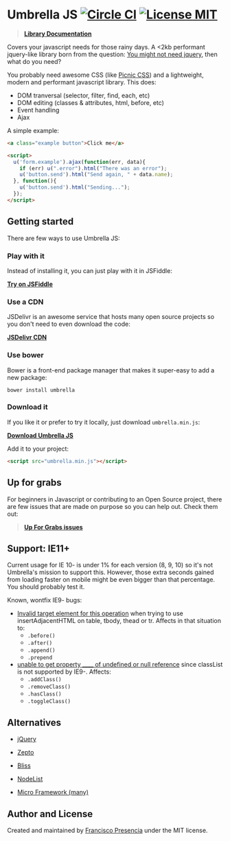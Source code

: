 # Umbrella JS [![Circle CI](https://circleci.com/gh/umbrellajs/umbrella/tree/master.svg?style=shield)](https://circleci.com/gh/umbrellajs/umbrella/tree/master) [![License MIT](https://img.shields.io/badge/license-MIT-blue.svg)](https://github.com/umbrellajs/umbrella/blob/master/LICENSE)

> [**Library Documentation**](http://umbrellajs.com/documentation)

Covers your javascript needs for those rainy days. A <2kb performant jquery-like library born from the question: [You might not need jquery](http://youmightnotneedjquery.com/), then what do you need?

You probably need awesome CSS (like [Picnic CSS](http://picnicss.com/)) and a lightweight, modern and performant javascript library. This does:

- DOM tranversal (selector, filter, find, each, etc)
- DOM editing (classes & attributes, html, before, etc)
- Event handling
- Ajax

A simple example:

```html
<a class="example button">Click me</a>

<script>
  u('form.example').ajax(function(err, data){
    if (err) u(".error").html("There was an error");
    u('button.send').html("Send again, " + data.name);
  }, function(){
    u('button.send').html("Sending...");
  });
</script>
```


## Getting started

There are few ways to use Umbrella JS:


### Play with it

Instead of installing it, you can just play with it in JSFiddle:

[**Try on JSFiddle**](https://jsfiddle.net/franciscop/mwpcqddj/)


### Use a CDN

JSDelivr is an awesome service that hosts many open source projects so you don't need to even download the code:

[**JSDelivr CDN**](http://www.jsdelivr.com/projects/umbrella)


### Use bower

Bower is a front-end package manager that makes it super-easy to add a new package:

```
bower install umbrella
```


### Download it

If you like it or prefer to try it locally, just download `umbrella.min.js`:

[**Download Umbrella JS**](https://raw.githubusercontent.com/umbrellajs/umbrella/master/umbrella.min.js)

Add it to your project:

```html
<script src="umbrella.min.js"></script>
```


## Up for grabs

For beginners in Javascript or contributing to an Open Source project, there are few issues that are made on purpose so you can help out. Check them out:

> [**Up For Grabs issues**](https://github.com/umbrellajs/umbrella/labels/up-for-grabs)



## Support: IE11+

Current usage for IE 10- is under 1% for each version (8, 9, 10) so it's not Umbrella's mission to support this. However, those extra seconds gained from loading faster on mobile might be even bigger than that percentage. You should probably test it.

Known, wontfix IE9- bugs:

- [Invalid target element for this operation](http://caniuse.com/#feat=insertadjacenthtml) when trying to use insertAdjacentHTML on table, tbody, thead or tr. Affects in that situation to:
  - `.before()`
  - `.after()`
  - `.append()`
  - `.prepend`
- [unable to get property ____ of undefined or null reference](http://caniuse.com/#search=classList) since classList is not supported by IE9-. Affects:
  - `.addClass()`
  - `.removeClass()`
  - `.hasClass()`
  - `.toggleClass()`



## Alternatives

- [jQuery](https://jquery.com/)

- [Zepto](http://zeptojs.com/)

- [Bliss](http://blissfuljs.com/)

- [NodeList](https://github.com/eorroe/NodeList.js)

- [Micro Framework (many)](http://microjs.com/)


## Author and License

Created and maintained by [Francisco Presencia](https://github.com/franciscop) under the MIT license.
